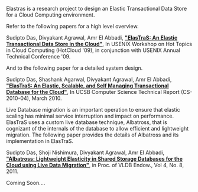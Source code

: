 Elastras is a research project to design an Elastic Transactional Data Store for a Cloud Computing environment.

Refer to the following papers for a high level overview.

Sudipto Das, Divyakant Agrawal, Amr El Abbadi, **["ElasTraS: An Elastic Transactional Data Store in the Cloud"](http://www.usenix.org/events/hotcloud09/tech/full_papers/das.pdf)**, In USENIX Workshop on Hot Topics in Cloud Computing (HotCloud '09), in conjunction with USENIX Annual Technical Conference '09.

And to the following paper for a detailed system design.

Sudipto Das, Shashank Agarwal, Divyakant Agrawal, Amr El Abbadi, **["ElasTraS: An Elastic, Scalable, and Self Managing Transactional Database for the Cloud"](http://www.cs.ucsb.edu/~sudipto/tech_reports/2010-04.html)**, In UCSB Computer Science Technical Report (CS-2010-04), March 2010.

Live Database migration is an important operation to ensure that elastic scaling has minimal service interruption and impact on performance. ElasTraS uses a custom live database technique, Albatross, that is cognizant of the internals of the database to allow efficient and lightweight migration. The following paper provides the details of Albatross and its implementation in ElasTraS.

Sudipto Das, Shoji Nishimura, Divyakant Agrawal, Amr El Abbadi, **["Albatross: Lightweight Elasticity in Shared Storage Databases for the Cloud using Live Data Migration"](http://www.cs.ucsb.edu/~sudipto/papers/albatross.pdf)**, in Proc. of VLDB Endow., Vol 4, No. 8, 2011.

Coming Soon....